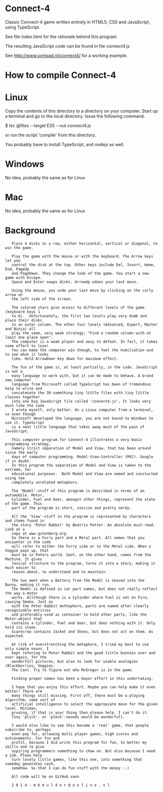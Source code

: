 Connect-4
=========

Classic Connect-4 game written entirely in HTML5, CSS and JavaScript, using TypeScript.  

See file index.html for the rationale behind this program

The resulting JavaScript code can be found in file connect4.js

See http://www.sympad.nl/connect4/ for a working example.

How to compile Connect-4
========================

Linux
=====
Copy the contents of this directory to a directory on your computer. Start up a terminal and go to the local directory. Issue the following command:

$ tsc @files --target ES5 --out connect4.js

or run the script 'compile' from this directory.

You probably have to install TypeScript, and nodejs as well.


Windows
=======
No idea, probably the same as for Linux


Mac
===
No idea, probably the same as for Linux


Background
==========

       Place 4 disks in a row, either horizontal, vertical or diagonal, to win the game.

       Play the game with the mouse or with the keyboard. The Arrow keys let you 
       control the disk at the top. Other keys include Del, Insert, Home, End, PageUp 
       and PageDown. They change the look of the game. You start a new game with Escape. 
       Space and Enter swaps disks. ArrowUp udoes your last move.

       Using the mouse, you undo your last move by clicking on the curly arrow on 
       the left side of the screen.

       The colored stars give access to different levels of the game (keyboard keys 1 
       to 6).  Unfortunately, the first two levels play very dumb and place their disks 
       in an outer column. The other four levels (Advanced, Expert, Master and Ninja) all
       play the same, very weak strategy: "Find a random column with at least one place open". 
       The computer is a weak player and easy to defeat. In fact, it takes some effort to lose! 
       You can make the computer win though, to feel the humiliation and to see what it looks 
       like. Hold ArrowDown key down for maximum effect.

       The fun of the game is, at least partially, in the code. JavaScript is not a
       easy language to work with, but it can be made to behave. A brand new computer 
       language from Microsoft called TypeScript has been of tremendous help to write and 
       concatenate the 30-something tiny little files with tiny little classes together 
       into one big JavaScript file called 'connect4.js', It looks very much like the code 
       I wrote myself, only better. On a Linux computer from a terminal, so even though
       Microsoft developed the language, you are not bound to Windows to use it. TypeScript 
       is a neat little language that takes away much of the pain of JavaScript.

       This computer program for Connect-4 illustrates a very basic programming strategy, 
       namely strict separation of Model and View, that has been around since the early 
       days of computer programming. Model-View-Controller (MVC). Google if in doubt.
       In this program the separation of Model and View is taken to the extreme, for 
       educational purposes.  Both Model and View are named and constucted using two 
       completely unrelated metaphors. 
       
       The 'Model'-stuff of this program is described in terms of an automobile. Motor, 
       Cylinder, Fuel and Gear, amongst other things, represent the state of the game. This
       part of the program is short, concise and pretty nerdy. 
       
       All the 'View'-stuff in the program is represented by characters and items found in 
       the story 'Peter Rabbit' by Beatrix Potter. An absolute must-read. Look at a 
       copy at www.gutenberg.org.
       So there is a Furry part and a Metal part. All names that you encounter in the code 
       will refer to either the Furry side or to the Metal side. When a Veggie pops up, that 
       must be in Peters world. Soot, on the other hand, comes from the Machine. It gives 
       lexical structure to the program, turns it into a story, making it much easier to 
       reason about, to understand and to maintain.
       
       The two meet when a Battery from the Model is shoved into the Bunny, making it run. 
       The Model is defined in car part names, but does not really reflect the way a motor 
       works. Allthough there is a Cylinder where Fuel is set on Fire, causing Smoke. Just as 
       with the Peter Rabbit methaphore, parts are named after clearly recognizable entities 
       and preferably used as container to hold other parts, like the Motor-object that 
       contains a Cylinder, Fuel and Gear, but does nothing with it. Only hold its items.
       Scarecrow contains Jacket and Shoes, but does not act on them. As aspected.
  
       At risk of overstretching the metaphore, I tried my best to use only simple nouns. I 
       kept refering to Peter Rabbit and the good little bunnies over and over again, for the 
       wonderfull pictures, but also to look for usable analogies (Blackberries, Veggies. 
       The Can). Try to figure out who McGregor is in the game. 
       
       Finding proper names has been a mayor effort in this undertaking.
       
       I hope that you enjoy this effort. Maybe you can help make it even better! There are 
       many things still missing. First off, there must be a playing algorithm, some sort of 
       artificial intelligence to select the appropiate move for the given level. Minimax, 
       pruning, if that is your thing then please help. I can't do it.
       Tiny 'plick'- or 'plock'-sounds would be wonderfull.
       
       I would also like to see this become a 'real' game, that people subscribe to, perhaps 
       even pay for, allowing multi player games, high scores and achievements. For fun and 
       profit, because I did write this program for fun, to better my skills and to give
       aspiring programmers something to chew on. But also because I need a job. Pleas help 
       turn lovely little games, like this one, into something that someday generates cash, 
       somehow. So that I can do fun stuff with the money :-) 
       
       All code will be on GitHub soon
       
       2 0 1 4 - m b m u l d e r @ o n l i n e . n l

